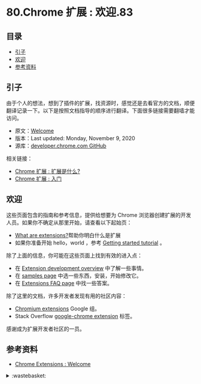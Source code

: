 # 80.Chrome 扩展 : 欢迎.83
## <a name="index"></a> 目录
- [引子](#start)
- [欢迎](#welcome)
- [参考资料](#reference)


## <a name="start"></a> 引子
由于个人的想法，想到了插件的扩展，找资源时，感觉还是去看官方的文档，顺便翻译记录一下。以下是按照文档指导的顺序进行翻译。下面很多链接需要翻墙才能访问。

- 原文：[Welcome][url-1]
- 版本：Last updated: Monday, November 9, 2020
- 源库：[developer.chrome.com GitHub][url-9]

相关链接：
- [Chrome 扩展 : 扩展是什么?][url-10]
- [Chrome 扩展 : 入门][url-11]

## <a name="welcome"></a>  欢迎
这些页面包含的指南和参考信息，提供给想要为 Chrome 浏览器创建扩展的开发人员。如果你不确定从那里开始，请查看以下起始页：
- [What are extensions?][url-2]帮助你明白什么是扩展
- 如果你准备开始 hello，world ，参考 [Getting started tutorial][url-3] 。

除了上面的信息，你可能在这些页面上找到有效的进入点：
- 在 [Extension development overview][url-4] 中了解一些事情。
- 在 [samples page][url-5] 中选一些东西，安装，开始修改它。
- 在 [Extensions FAQ page][url-6] 中找一些答案。

除了这里的文档，许多开发者发现有用的社区内容：
- [Chromium extensions][url-7] Google 组。
- Stack Overflow [google-chrome extension][url-8] 标签。

感谢成为扩展开发者社区的一员。


## <a name="reference"></a> 参考资料
- [Chrome Extensions : Welcome][url-1]

[url-1]:https://developer.chrome.com/docs/extensions/mv3/
[url-2]:https://developer.chrome.com/docs/extensions/mv3/overview/
[url-3]:https://developer.chrome.com/docs/extensions/mv3/getstarted/
[url-4]:https://developer.chrome.com/docs/extensions/mv3/devguide/
[url-5]:https://github.com/GoogleChrome/chrome-extensions-samples
[url-6]:https://developer.chrome.com/docs/extensions/mv3/faq/
[url-7]:https://groups.google.com/a/chromium.org/g/chromium-extensions
[url-8]:https://stackoverflow.com/tags/google-chrome-extension/info
[url-9]:https://github.com/GoogleChrome/developer.chrome.com
[url-10]:https://github.com/XXHolic/blog/issues/84
[url-11]:https://github.com/XXHolic/blog/issues/85


<details>
<summary>:wastebasket:</summary>

在打骨折的时候，想着没有买过这个系列的作品，于是买了 [Tomb Raider][url-game] 。

最近把这个游戏在一般模式下通关了，前面上手的时候花了些时间，越到后面越熟练，越能体验到其中的一些乐趣。

后来我想了一下这个游戏为什么能吸引我玩下去：
- 故事一开始就关于神秘传说的内容，这点我也是比较好奇的，后续收集的一些故事记录，也让我一直保持着好奇心。
- 在荒岛求生，让我觉得里面可能会体验很不一的场景，后面的确印证了，海流，河流，山川不注意掉下去是会死亡的。
- 一些机关还是蛮有趣的，还有一些古墓的探索。
- 新手和操作引导让我不是很费力就能跟着剧情走下去，在特定剧情场景，给人一种很刺激的好莱坞式的电影体验感。
- 在路上可以狩猎升级技能，还有各种武器升级，让我有种不断成长提升的满足感。
- 2013 年出的游戏，场景看起来也很不错。

![80-poster][url-local-poster]

</details>

[url-game]:https://store.steampowered.com/app/203160/Tomb_Raider/
[url-local-poster]:./images/80/poster.jpg
